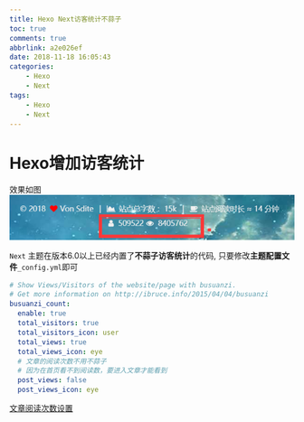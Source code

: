 ```yaml
---
title: Hexo Next访客统计不蒜子
toc: true
comments: true
abbrlink: a2e026ef
date: 2018-11-18 16:05:43
categories:
    - Hexo
    - Next
tags:
    - Hexo
    - Next
---
```


# Hexo增加访客统计

效果如图
![](/images/2018-11-18-16-06-16.png)

`Next` 主题在版本6.0以上已经内置了**不蒜子访客统计**的代码, 
只要修改**主题配置文件**`_config.yml`即可

<!-- more -->

```yml
# Show Views/Visitors of the website/page with busuanzi.
# Get more information on http://ibruce.info/2015/04/04/busuanzi
busuanzi_count:
  enable: true
  total_visitors: true
  total_visitors_icon: user
  total_views: true
  total_views_icon: eye
  # 文章的阅读次数不用不蒜子
  # 因为在首页看不到阅读数，要进入文章才能看到
  post_views: false
  post_views_icon: eye
```

[文章阅读次数设置](https://vonsdite.github.io/posts/74d5335f.html)
